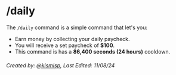 # /daily

The `/daily` command is a simple command that let's you:
- Earn money by collecting your daily paycheck.
- You will receive a set paycheck of **$100**.
- This command is has a **86,400 seconds (24 hours)** cooldown.



###### Created by: [@kismisp](https://discordapp.com/users/1206865169846632450), Last Edited: 11/08/24

